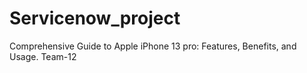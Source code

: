 # Servicenow_project
Comprehensive Guide to Apple iPhone 13 pro: Features, Benefits, and Usage.
        Team-12

